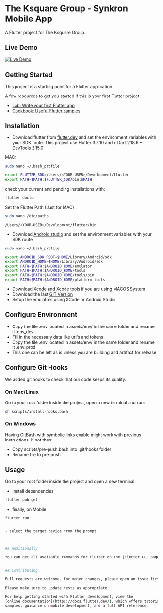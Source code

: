 # The Ksquare Group - Synkron Mobile App

A Flutter project for The Ksquare Group.

## Live Demo

[![Live Demo](https://img.youtube.com/vi/AOx2pMSh_PA/0.jpg)](https://www.youtube.com/watch?v=AOx2pMSh_PA&feature=youtu.be&ab_channel=Tom%C3%A1sGarc%C3%ADa)

## Getting Started

This project is a starting point for a Flutter application.

A few resources to get you started if this is your first Flutter project:

- [Lab: Write your first Flutter app](https://flutter.dev/docs/get-started/codelab)
- [Cookbook: Useful Flutter samples](https://flutter.dev/docs/cookbook)

## Installation

- Download flutter from [flutter.dev](https://flutter.dev/docs/get-started/install) and set the environment variables with your SDK route. This project use Flutter 3.3.10 and • Dart 2.18.6 • DevTools 2.15.0

MAC:

```bash
sudo nano ~/.bash_profile
```

```bash
export FLUTTER_SDK=/Users/<YOUR-USER>/Development/flutter
export PATH=$PATH:$FLUTTER_SDK/bin:$PATH
```

check your current and pending installations with:

```bash
flutter doctor
```

Set the Flutter Path (Just for MAC)

```bash
sudo nano /etc/paths 
```

```bash
/Users/<YOUR-USER>/Development/flutter/bin
```

- Download [Android studio](https://developer.android.com/studio) and set the environment variables with your SDK route

```bash
sudo nano ~/.bash_profile
```

```bash
export ANDROID_SDK_ROOT=$HOME/Library/Android/sdk
export ANDROID_HOME=$HOME/Library/Android/sdk
export PATH=$PATH:$ANDROID_HOME/emulator
export PATH=$PATH:$ANDROID_HOME/tools
export PATH=$PATH:$ANDROID_HOME/tools/bin
export PATH=$PATH:$ANDROID_HOME/platform-tools
```

- Download [Xcode and Xcode tools](https://developer.apple.com/xcode/) if you are using MACOS System
- Download the last [GIT Version](https://git-scm.com/downloads)
- Setup the emulators using XCode or Android Studio

## Configure Environment

- Copy the file .env located in assets/env/ in the same folder and rename it .env_dev
- Fill in the necessary data like url's and tokens
- Copy the file .env located in assets/env/ in the same folder and rename it .env_prod
- This one can be left as is unless you are building and artifact for release

## Configure Git Hooks

We added git hooks to check that our code keeps its quality.

### On Mac/Linux

Go to your root folder inside the project, open a new terminal and run:

```bash
sh scripts/install-hooks.bash
```

### On Windows

Having GitBash with symbolic links enable might work with previous instructions. If not then:

- Copy scripts/pre-push.bash into .git/hooks folder
- Rename file to pre-push

## Usage

Go to your root folder inside the project and open a new terminal:

- Install dependencies

```bash
flutter pub get
```

- finally, on Mobile

```bash
flutter run


- select the target device from the prompt



## Additionally

You can get all available commands for Flutter on the [Flutter CLI page](https://flutter.dev/docs/reference/flutter-cli)


## Contributing

Pull requests are welcome. For major changes, please open an issue first to discuss what you would like to change.

Please make sure to update tests as appropriate.

For help getting started with Flutter development, view the
[online documentation](https://docs.flutter.dev/), which offers tutorials,
samples, guidance on mobile development, and a full API reference.

